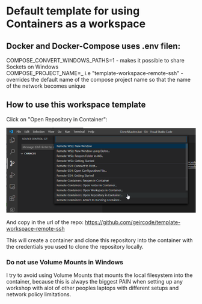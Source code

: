 # Default template for using Containers as a workspace

## Docker and Docker-Compose uses .env filen:
COMPOSE_CONVERT_WINDOWS_PATHS=1
    - makes it possible to share Sockets on Windows    
COMPOSE_PROJECT_NAME=<name>_<id> i.e "template-workspace-remote-ssh"
    - overrides the default name of the compose project name so that the name of the network becomes unique

## How to use this workspace template

Click on "Open Repository in Container":

![image-20200315121957102](files/image-20200315121957102.png)

And copy in the url of the repo: https://github.com/geircode/template-workspace-remote-ssh

This will create a container and clone this repository into the container with the credentials you used to clone the repository locally.

### Do not use Volume Mounts in Windows

I try to avoid using Volume Mounts that mounts the local filesystem into the container, because this is always the biggest PAIN when setting up any workshop with alot of other peoples laptops with different setups and network policy limitations.






